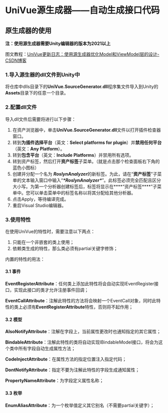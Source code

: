# UniVue源生成器——自动生成接口代码

## 原生成器的使用

**注：使用源生成器需要Unity编辑器的版本为2021以上**

图文教程：[UniVue更新日志：使用源生成器优化Model和ViewModel层的设计-CSDN博客](https://blog.csdn.net/m0_62135731/article/details/139525492?spm=1001.2014.3001.5501)

### 1.导入源生器的dll文件到Unity中

将仓库中dlls目录下的**UniVue.SourceGenerator.dll**程序集文件导入到Unity的**Assets**目录下的任意一个目录。

### 2.配置dll文件

导入dll文件后需要将进行以下步骤：

1. 在资产浏览器中，单击**UniVue.SourceGenerator.dll**文件以打开插件检查器窗口。
2. 转到**为插件选择平台**（英文：**Select platforms for plugin**）并**禁用任何平台**（英文：**Any Platform**）。
3. 转到**包含平台**（英文：**Include Platforms**）并禁用所有选项。
4. 转到资产标签，然后打开**资产标签**子菜单。（就是点击那个检查面板右下角的蓝色小图标）
5. 创建并分配一个名为 ***RoslynAnalyzer***的新标签。为此，请在“**资产标签**”子菜单的文本输入窗口中输入“***\*RoslynAnalyzer\****”。此标签必须完全匹配且区分大小写。为第一个分析器创建标签后，标签将显示在***\*“资产标签\****”子菜单中。您可以单击菜单中的标签名称以将其分配给其他分析器。
6. 点击Apply，等待编译完成。
7. 重启Visual Studio编辑器。

### 3.使用特性

在使用UniVue的特性时，需要注意以下两点：

1. 只能在一个非嵌套的类上使用；
2. 依赖类生成的特性，那么类必须有partial关键字修饰；

内置的特性的用法：

#### 3.1 事件

**EventRegisterAttribute**：任何类上添加此特性将会自动实现IEventRegister接口，实现此接口的类才允许注册事件回调；

**EventCallAttribute**：注解此特性的方法将会映射一个EventCall对象，同时此特性的类上必须有**EventRegisterAttribute**特性，否则将不起作用；

#### 3.2 模型

**AlsoNotifyAttribute**：注解在字段上，当前属性更改时也通知指定的其它属性；

**BindableAttribute**：注解此特性的类将自动实现IBindableModel接口，将会为这个类中所有字段自动生成属性方法；

**CodeInjectAttribute**：在属性方法的指定位置注入指定代码；

**DontNotifyAttribute**：指定不要为注解此特性的字段生成通知属性；

**PropertyNameAttribute**：为字段定义属性名称；

#### 3.3 枚举

**EnumAliasAttribute**：为一个枚举值定义其它别名（不需要partial关键字）；